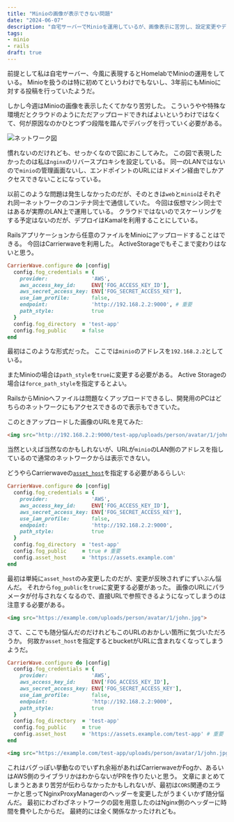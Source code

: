 ```yaml
---
title: "Minioの画像が表示できない問題"
date: "2024-06-07"
description: "自宅サーバーでMinioを運用しているが、画像表示に苦労し、設定変更やデバッグを通じてCarrierwaveのasset_hostやfog_publicの設定を調整する必要があった。"
tags:
- minio
- rails
draft: true
---
```


前提として私は自宅サーバー、今風に表現するとHomelabでMinioの運用をしている。
Minioを扱うのは特に初めてというわけでもないし、3年前にもMinioに対する投稿を行っていたようだ。

しかし今週はMinioの画像を表示したくてかなり苦労した。
こういうやや特殊な環境だとクラウドのようにただアップロードできればよいというわけではなくて、何が原因なのかひとつずつ段階を踏んでデバッグを行っていく必要がある。

![ネットワーク図](/images/2024060701.webp)

慣れないのだけれども、せっかくなので図におこしてみた。
この図で表現したかったのは私は`nginx`のリバースプロキシを設定している。
同一のLANではないので`minio`の管理画面ないし、エンドポイントのURLにはドメイン経由でしかアクセスできないことになっている。

以前このような問題は発生しなかったのだが、そのときは`web`と`minio`はそれぞれ同一ネットワークのコンテナ同士で通信していた。
今回は仮想マシン同士ではあるが実際のLAN上で運用している。
クラウドではないのでスケーリングをする予定はないのだが、デプロイはKamalを利用することにしている。

Railsアプリケーションから任意のファイルをMinioにアップロードすることはできる。
今回はCarrierwaveを利用した。
ActiveStorageでもそこまで変わりはないと思う。

```ruby
CarrierWave.configure do |config|
  config.fog_credentials = {
    provider:              'AWS',
    aws_access_key_id:     ENV['FOG_ACCESS_KEY_ID'],
    aws_secret_access_key: ENV['FOG_SECRET_ACCESS_KEY'],
    use_iam_profile:       false,
    endpoint:              'http://192.168.2.2:9000', # 重要
    path_style:            true
  }
  config.fog_directory  = 'test-app'
  config.fog_public     = false
end
```

最初はこのような形式だった。
ここでは`minio`のアドレスを`192.168.2.2`としている。

またMinioの場合は`path_style`を`true`に変更する必要がある。
Active Storageの場合は`force_path_style`を指定するとよい。

RailsからMinioへファイルは問題なくアップロードできるし、開発用のPCはどちらのネットワークにもアクセスできるので表示もできていた。

このときアップロードした画像のURLを見てみた:

```html
<img src="http://192.168.2.2:9000/test-app/uploads/person/avatar/1/john.jpg?X-Amz-Expires=600...">
```

当然といえば当然なのかもしれないが、URLが`minio`のLAN側のアドレスを指しているので通常のネットワークからは表示できない。

どうやらCarrierwaveの[`asset_host`](https://stackoverflow.com/a/13109245)を指定する必要があるらしい:

```ruby
CarrierWave.configure do |config|
  config.fog_credentials = {
    provider:              'AWS',
    aws_access_key_id:     ENV['FOG_ACCESS_KEY_ID'],
    aws_secret_access_key: ENV['FOG_SECRET_ACCESS_KEY'],
    use_iam_profile:       false,
    endpoint:              'http://192.168.2.2:9000',
    path_style:            true
  }
  config.fog_directory  = 'test-app'
  config.fog_public     = true # 重要
  config.asset_host     = 'https://assets.example.com'
end
```

最初は単純に`asset_host`のみ変更したのだが、変更が反映されずにずいぶん悩んだ。
それから`fog_public`を`true`に変更する必要があった。
画像のURLにパラメータが付与されなくなるので、直接URLで参照できるようになってしまうのは注意する必要がある。

```html
<img src="https://example.com/uploads/person/avatar/1/john.jpg">
```

さて、ここでも随分悩んだのだけれどもこのURLのおかしい箇所に気づいただろうか。
何故か`asset_host`を指定するとbucketがURLに含まれなくなってしまうようだ。

```ruby
CarrierWave.configure do |config|
  config.fog_credentials = {
    provider:              'AWS',
    aws_access_key_id:     ENV['FOG_ACCESS_KEY_ID'],
    aws_secret_access_key: ENV['FOG_SECRET_ACCESS_KEY'],
    use_iam_profile:       false,
    endpoint:              'http://192.168.2.2:9000',
    path_style:            true
  }
  config.fog_directory  = 'test-app'
  config.fog_public     = true
  config.asset_host     = 'https://assets.example.com/test-app' # 重要
end
```

```html
<img src="https://example.com/test-app/uploads/person/avatar/1/john.jpg">
```

これはバグっぽい挙動なのでいずれ余裕があればCarrierwaveかFogか、あるいはAWS側のライブラリかはわからないがPRを作りたいと思う。
文章にまとめてしまうとあまり苦労が伝わらなかったかもしれないが、最初は`CORS`関連のエラーかと思ってNginxProxyManagerのヘッダーを変更したがうまくいかず随分悩んだ。
最初にわざわざネットワークの図を用意したのはNginx側のヘッダーに時間を費やしたからだ。
最終的には全く関係なかったけれども。
